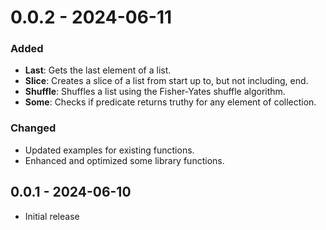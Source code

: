 # 0.0.2 - 2024-06-11

### Added

- **Last**: Gets the last element of a list.
- **Slice**: Creates a slice of a list from start up to, but not including, end.
- **Shuffle**: Shuffles a list using the Fisher-Yates shuffle algorithm.
- **Some**: Checks if predicate returns truthy for any element of collection.

### Changed

- Updated examples for existing functions.
- Enhanced and optimized some library functions.

## 0.0.1 - 2024-06-10

- Initial release